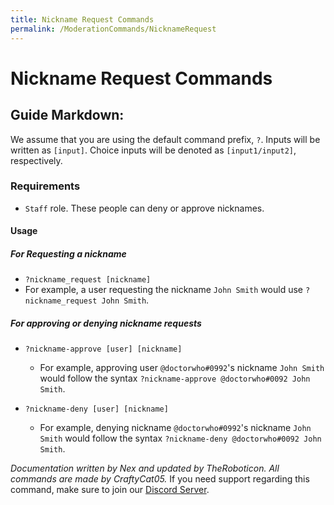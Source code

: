 ```yaml
---
title: Nickname Request Commands
permalink: /ModerationCommands/NicknameRequest
---
```


# Nickname Request Commands

## Guide Markdown:  
We assume that you are using the default command prefix, `?`. Inputs will be written as `[input]`. Choice inputs will be denoted as `[input1/input2]`, respectively.

### Requirements
- ``Staff`` role. These people can deny or approve nicknames.

#### Usage

##### For Requesting a nickname

- `?nickname_request [nickname]`
 - For example, a user requesting the nickname `John Smith` would use `?nickname_request John Smith`.

##### For approving or denying nickname requests

- `?nickname-approve [user] [nickname]`
  - For example, approving user `@doctorwho#0992`'s nickname `John Smith` would follow the syntax `?nickname-approve @doctorwho#0092 John Smith`.

- `?nickname-deny [user] [nickname]`
  - For example, denying nickname `@doctorwho#0992`'s nickname `John Smith` would follow the syntax `?nickname-deny @doctorwho#0092 John Smith`.


*Documentation written by Nex and updated by TheRoboticon. All commands are made by CraftyCat05.*
If you need support regarding this command, make sure to join our [Discord Server](https://discordapp.com/invite/D3K3Fqz).

